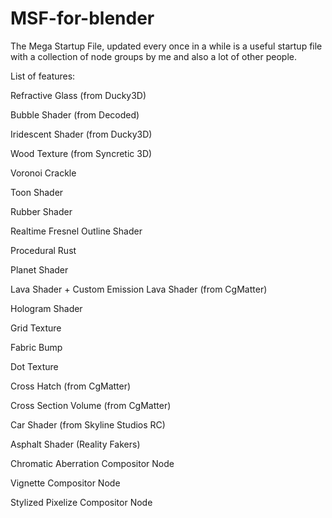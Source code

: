 # MSF-for-blender
The Mega Startup File, updated every once in a while is a useful startup file with a collection of node groups by me and also a lot of other people.

List of features:

Refractive Glass (from Ducky3D)

Bubble Shader (from Decoded)

Iridescent Shader (from Ducky3D)

Wood Texture (from Syncretic 3D)

Voronoi Crackle

Toon Shader

Rubber Shader

Realtime Fresnel Outline Shader

Procedural Rust

Planet Shader

Lava Shader + Custom Emission Lava Shader (from CgMatter)

Hologram Shader

Grid Texture

Fabric Bump

Dot Texture

Cross Hatch (from CgMatter)

Cross Section Volume (from CgMatter)

Car Shader (from Skyline Studios RC)

Asphalt Shader (Reality Fakers)

Chromatic Aberration Compositor Node

Vignette Compositor Node

Stylized Pixelize Compositor Node
